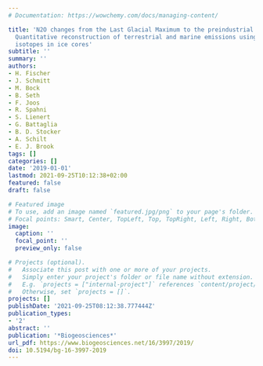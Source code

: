 ```yaml
---
# Documentation: https://wowchemy.com/docs/managing-content/

title: 'N2O changes from the Last Glacial Maximum to the preindustrial -- Part 1:
  Quantitative reconstruction of terrestrial and marine emissions using N2O stable
  isotopes in ice cores'
subtitle: ''
summary: ''
authors:
- H. Fischer
- J. Schmitt
- M. Bock
- B. Seth
- F. Joos
- R. Spahni
- S. Lienert
- G. Battaglia
- B. D. Stocker
- A. Schilt
- E. J. Brook
tags: []
categories: []
date: '2019-01-01'
lastmod: 2021-09-25T10:12:38+02:00
featured: false
draft: false

# Featured image
# To use, add an image named `featured.jpg/png` to your page's folder.
# Focal points: Smart, Center, TopLeft, Top, TopRight, Left, Right, BottomLeft, Bottom, BottomRight.
image:
  caption: ''
  focal_point: ''
  preview_only: false

# Projects (optional).
#   Associate this post with one or more of your projects.
#   Simply enter your project's folder or file name without extension.
#   E.g. `projects = ["internal-project"]` references `content/project/deep-learning/index.md`.
#   Otherwise, set `projects = []`.
projects: []
publishDate: '2021-09-25T08:12:38.777444Z'
publication_types:
- '2'
abstract: ''
publication: '*Biogeosciences*'
url_pdf: https://www.biogeosciences.net/16/3997/2019/
doi: 10.5194/bg-16-3997-2019
---
```

